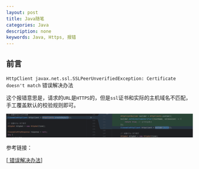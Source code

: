 ```yaml
---
layout: post
title: Java随笔
categories: Java
description: none
keywords: Java, Https, 报错
---
```


## 前言



`HttpClient javax.net.ssl.SSLPeerUnverifiedException: Certificate doesn't match` 错误解决办法

这个报错意思是，请求的`URL`是`HTTPS`的，但是`ssl`证书和实际的主机域名不匹配，手工覆盖默认的校验规则即可。

<center>
    <img src="/images/posts/blog/Java随笔/安全链接.png" alt="picture not found" style="zoom:80%;" />
    <br>
</center>

参考链接：

[[ 错误解决办法](https://blog.csdn.net/tianxue04/article/details/98957670)]
